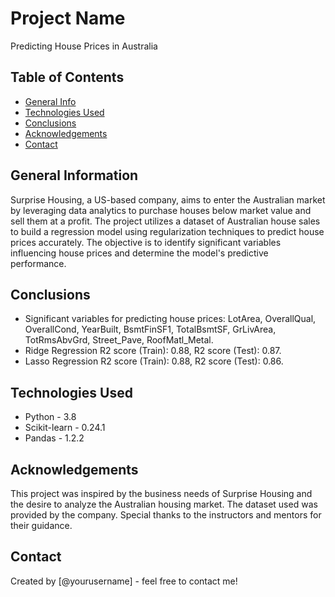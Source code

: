 # Project Name
Predicting House Prices in Australia

## Table of Contents
* [General Info](#general-information)
* [Technologies Used](#technologies-used)
* [Conclusions](#conclusions)
* [Acknowledgements](#acknowledgements)
* [Contact](#contact)

## General Information
Surprise Housing, a US-based company, aims to enter the Australian market by leveraging data analytics to purchase houses below market value and sell them at a profit. The project utilizes a dataset of Australian house sales to build a regression model using regularization techniques to predict house prices accurately. The objective is to identify significant variables influencing house prices and determine the model's predictive performance.

## Conclusions
- Significant variables for predicting house prices: LotArea, OverallQual, OverallCond, YearBuilt, BsmtFinSF1, TotalBsmtSF, GrLivArea, TotRmsAbvGrd, Street_Pave, RoofMatl_Metal.
- Ridge Regression R2 score (Train): 0.88, R2 score (Test): 0.87.
- Lasso Regression R2 score (Train): 0.88, R2 score (Test): 0.86.

## Technologies Used
- Python - 3.8
- Scikit-learn - 0.24.1
- Pandas - 1.2.2

## Acknowledgements
This project was inspired by the business needs of Surprise Housing and the desire to analyze the Australian housing market. The dataset used was provided by the company. Special thanks to the instructors and mentors for their guidance.

## Contact
Created by [@yourusername] - feel free to contact me!